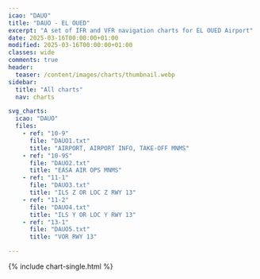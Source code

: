 ```yaml
---
icao: "DAUO"
title: "DAUO - EL OUED"
excerpt: "A set of IFR and VFR navigation charts for EL OUED Airport"
date: 2025-03-16T00:00:00+01:00
modified: 2025-03-16T00:00:00+01:00
classes: wide
comments: true
header:
  teaser: /content/images/charts/thumbnail.webp
sidebar:
  title: "All charts"
  nav: charts

svg_charts:
  icao: "DAUO"
  files:
    - ref: "10-9"
      file: "DAUO1.txt"
      title: "AIRPORT, AIRPORT INFO, TAKE-OFF MNMS"
    - ref: "10-9S"
      file: "DAUO2.txt"
      title: "EASA AIR OPS MNMS"
    - ref: "11-1"
      file: "DAUO3.txt"
      title: "ILS Z OR LOC Z RWY 13"
    - ref: "11-2"
      file: "DAUO4.txt"
      title: "ILS Y OR LOC Y RWY 13"
    - ref: "13-1"
      file: "DAUO5.txt"
      title: "VOR RWY 13"

---
```


{% include chart-single.html %}